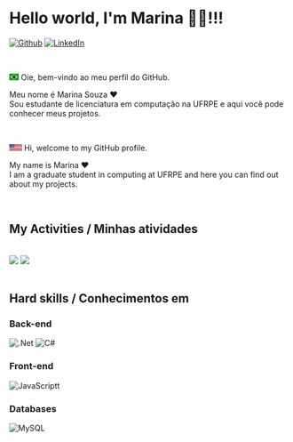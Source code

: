 # Hello world, I'm Marina 🧚‍♀️!!!

[![Github](https://img.shields.io/badge/GitHub-100000?style=for-the-badge&logo=github&logoColor=white)](https://github.com/marinascalbq) [![LinkedIn](https://img.shields.io/badge/LinkedIn-0077B5?style=for-the-badge&logo=linkedin&logoColor=white)](https://www.linkedin.com/in/marina-souza-costa-de-albuquerque-584bb6169/) 

<br />

<p><img height="12px" src="https://github.com/hampusborgos/country-flags/blob/main/png250px/br.png"/> Oie, bem-vindo ao meu perfil do GitHub.</p>

<p>Meu nome é Marina Souza ♥<br /> 
Sou estudante de licenciatura em computação na UFRPE e aqui você pode conhecer meus projetos.</p>
<br />

<p><img height="12px" src="https://github.com/hampusborgos/country-flags/blob/main/png250px/us.png"/> Hi, welcome to my GitHub profile.</p>

<p>My name is Marina ♥ <br />
I am a graduate student in computing at UFRPE and here you can find out about my projects.</p>
<br />

## My Activities / Minhas atividades
<br />
<div>  
  <img height="190px" src="https://github-readme-stats.vercel.app/api?username=marinascalbq&show_icons=true&theme=synthwave"/>
  <img height="190px" src="https://github-readme-stats.vercel.app/api/top-langs/?username=marinascalbq&layout=compact&bg_color=2b213a&title_color=e5289e&text_color=db7b39&langs_count=8"/>
</div>

<br />

## Hard skills / Conhecimentos em

### Back-end
![.Net](https://img.shields.io/badge/.NET-5C2D91?style=for-the-badge&logo=.net&logoColor=white)
![C#](https://img.shields.io/badge/C%23-239120?style=for-the-badge&logo=c-sharp&logoColor=white)

### Front-end
![JavaScriptt](https://img.shields.io/badge/JavaScript-F7DF1E?style=for-the-badge&logo=javascript&logoColor=black)

### Databases
![MySQL](https://img.shields.io/badge/MySQL-00000F?style=for-the-badge&logo=mysql&logoColor=white)
